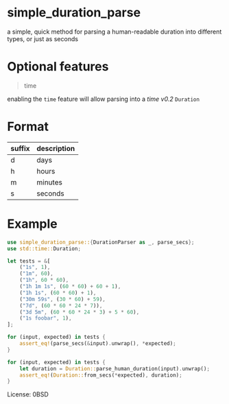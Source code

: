 # simple_duration_parse

a simple, quick method for parsing a human-readable duration into different types, or just as seconds

# Optional features
>time

enabling the `time` feature will allow parsing into a _time v0.2_ `Duration`

# Format
| suffix | description |
| --- | --- |
| d | days |
| h | hours |
| m | minutes |
| s | seconds |

# Example

```rust
use simple_duration_parse::{DurationParser as _, parse_secs};
use std::time::Duration;

let tests = &[
    ("1s", 1),
    ("1m", 60),
    ("1h", 60 * 60),
    ("1h 1m 1s", (60 * 60) + 60 + 1),
    ("1h 1s", (60 * 60) + 1),
    ("30m 59s", (30 * 60) + 59),
    ("7d", (60 * 60 * 24 * 7)),
    ("3d 5m", (60 * 60 * 24 * 3) + 5 * 60),
    ("1s foobar", 1),
];

for (input, expected) in tests {
    assert_eq!(parse_secs(&input).unwrap(), *expected);
}

for (input, expected) in tests {
    let duration = Duration::parse_human_duration(input).unwrap();
    assert_eq!(Duration::from_secs(*expected), duration);
}
```

License: 0BSD
